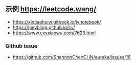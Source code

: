 ## 示例 https://leetcode.wang/

- https://xintiaohuiyi.gitbook.io/jynotebook/
- https://joeybling.github.io/cv/
- https://www.cxyxiaowu.com/7620.html

### Github issue
- https://github.com/ShannonChenCHN/eureka/issues/16
